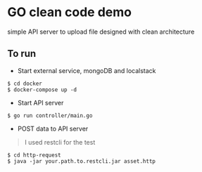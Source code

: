 # GO clean code demo

simple API server to upload file designed with clean architecture

## To run

- Start external service, mongoDB and localstack 
```shell
$ cd docker
$ docker-compose up -d
```

- Start API server
```shell
$ go run controller/main.go
```

- POST data to API server
> I used restcli for the test
```shell
$ cd http-request
$ java -jar your.path.to.restcli.jar asset.http
```